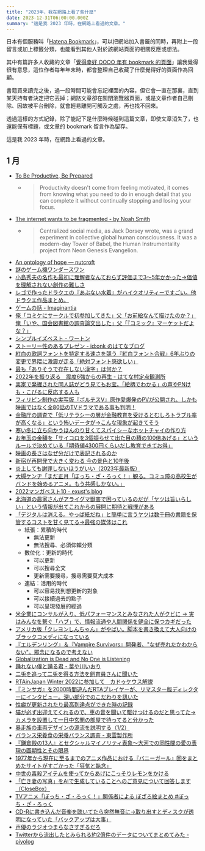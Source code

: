 ```yaml
---
title: "2023年，我在網路上看了些什麼"
date: 2023-12-31T06:00:00.000Z
summary: "這是我 2023 年時，在網路上看過的文章。"
---
```


日本有個服務叫「[Hatena Bookmark](https://chrome.google.com/webstore/detail/%E3%81%AF%E3%81%A6%E3%81%AA%E3%83%96%E3%83%83%E3%82%AF%E3%83%9E%E3%83%BC%E3%82%AF/dnlfpnhinnjdgmjfpccajboogcjocdla/)」，可以把網站加入書籤的同時，再附上一段留言或加上標籤分類，也能看到其他人對於該網站頁面的相關反應或想法。

其中有篇許多人收藏的文章「[覺得幸好 OOOO 年有 bookmark 的頁面](https://toya.hatenablog.com/entry/2020/12/31/230000)」讓我覺得很有意思，這位作者每年年末時，都會整理自己收藏了什麼覺得好的頁面作為回顧。

書籍買來讀完之後，過一段時間可能會忘記裡面的內容，但它會一直在那裏，直到某天持有者決定把它丟掉；網路文章卻在關閉瀏覽器頁面，或是文章作者自己刪除、因故被平台刪除，就會輕易離開可觸及之處，再也找不回來。

透過這樣的方式紀錄，除了能記下是什麼時候碰到這篇文章，即使文章消失了，也還能保有標題，或文章的 bookmark 留言作為留存。

這是我 2023 年時，在網路上看過的文章。

## 1 月

- [To Be Productive, Be Prepared](https://martinrue.com/to-be-productive-be-prepared/)
  - > Productivity doesn't come from feeling motivated, it comes from knowing what you need to do in enough detail that you can complete it without continually stopping and losing your focus.
- [The internet wants to be fragmented - by Noah Smith](https://noahpinion.substack.com/p/the-internet-wants-to-be-fragmented)
  - > Centralized social media, as Jack Dorsey wrote, was a grand experiment in collective global human consciousness. It was a modern-day Tower of Babel, the Human Instrumentality project from Neon Genesis Evangelion.
- [An ontology of hope — nutcroft](https://nutcroft.com/blog/an-ontology-of-hope/)
- [謎のゲーム機ワンダースワン](https://togetter.com/li/2028910)
- [小島秀夫の名作も最初に理解者なんておらず評価まで3〜5年かかった→価値を理解されない創作の難しさ](https://togetter.com/li/2028817)
- [レゴで作ったドラクエの『あぶない水着』がハイクオリティーですごい。他ドラクエ作品まとめ。](https://togetter.com/li/2022990)
- [ゲームの話 - Imaginantia](https://phi16.hatenablog.com/entry/2023/01/01/010343)
- [俺「コミケにサークルで初参加してきた」父「お前絵なんて描けたのか？」俺「いや、国会図書館の調査論文出した」父「『コミック』マーケットだよな？」](https://togetter.com/li/2029940)
- [シンプルイズベスト - ワートン](https://shonenjumpplus.com/episode/316190247056444405)
- [ストーリー性のあるプレゼン - id:onk のはてなブログ](https://onk.hatenablog.jp/entry/2023/01/02/000000)
- [紅白の歌詞フォントを特定する速さを競う『紅白フォント合戦』6年ぶりの変更で界隈に激震が走る「絶対フォント感欲しい」](https://togetter.com/li/2030402)
- [最も「ありそうで存在しない漢字」は何か？](https://qiita.com/hakatashi/items/e5f803e3476fd4a75b55)
- [2022年を振り返る　震度6強からの再生 - はてな村定点観測所](https://hatebu.jp/entry/2022)
- [実家で発掘された同人誌がどう見てもお宝。「絵柄でわかる」の声やPNけも・こびるに反応する人も](https://togetter.com/li/2031578)
- [フィリピン制作の実写版『ボルテスⅤ』原作愛爆発のPVが公開され、しかも映画ではなく全80話のTVドラマである事も判明！](https://togetter.com/li/2031495)
- [金融庁の調査で「低リテラシーの層が金融教育を受けるとむしろトラブル率が高くなる」という怖いデータが→こんな現象が起きてそう](https://togetter.com/li/2032182)
- [寒い冬に立ち向かうほんのり甘くてスパイシーなホットチャイの作り方](https://gigazine.net/news/20230103-chai-spice/)
- [お年玉の金額を「サイコロを3個振らせて出た目の積の100倍あげる」というルールで決めている「期待値4300円くらいだし教育できてお得」](https://togetter.com/li/2032388)
- [映画の長さはなぜ分だけで表記されるのか](https://anond.hatelabo.jp/20230103125615)
- [新宿が再開発で大きく変わる 今の景色と10年後](https://www.watch.impress.co.jp/docs/topic/1465198.html)
- [炎上しても謝罪しないほうがいい（2023年最新版）](https://anond.hatelabo.jp/20230103181631)
- [大槻ケンヂ「まだ正月「ぼっち・ざ・ろっく！」観る。コミュ障の高校生がバンドを始めるアニメ。もう共感しかない。」](https://twitter.com/OfficialOken/status/1610160078405107712)
- [2022マンガベスト10 - exust's blog](https://exust.hatenablog.com/entry/2023/01/03/181930)
- [北海道の農家さんがアライグマ獣害で困っているのだが「ヤツは旨いらしい」という情報が出てこれからの展開に期待と戦慄がある](https://togetter.com/li/2033049)
- [「デジタルは消える。やっぱ紙だね」と簡単に言うヤツは数千冊の書籍を保管するコストを甘く見てる→最強の媒体はこれ](https://togetter.com/li/2033118)
  - 紙張：累積的時代
    - 無法更新
    - 無法搜尋、必須仰賴分類
  - 數位化：更新的時代
    - 可以更新
    - 可以搜尋全文
    - 更新需要搜尋，搜尋需要莫大成本
  - 連結：活用的時代
    - 可以容易找到想更新的對象
    - 可以接續過去的點子
    - 可以呈現發展的經過
- [米企業にコンサルが入り、低パフォーマンスとみなされた人がクビに → 実はみんなを繋ぐ「ハブ」で、情報流通や人間関係を健全に保つカギだった](https://togetter.com/li/2033442)
- [アメリカ版「クレヨンしんちゃん」がやばい。脚本を書き換えて大人向けのブラックコメディになっている](https://togetter.com/li/2033827)
- [『エルデンリング』＆『Vampire Survivors』開発者、"なぜ売れたかわからない"。邪念になるので考えない](https://automaton-media.com/articles/newsjp/20230104-232716/)
- [Globalization is Dead and No One is Listening](https://interconnect.substack.com/p/globalization-is-dead-and-no-one)
- [踊れない僕と踊る君 - 葉や川いおり](https://shonenjumpplus.com/episode/316190247056444820)
- [二兎を追って二兎を得る方法を飼育員さんに聞いた](https://dailyportalz.jp/kiji/nito-otte-nito-eru-houhou)
- [RTAinJapan Winter 2022に参加して　カドゥケウス解説](https://note.com/nazoys/n/n0bfc14b03db7)
- [『ミンサガ』を2000時間遊んだRTAプレイヤーが、リマスター版ディレクターにインタビュー。深い部分でのこだわりを訊いた](https://automaton-media.com/articles/interviewsjp/20230105-232814/)
- [性癖が更新されたり最高到達点ができた時の記録](https://anond.hatelabo.jp/20230105094334)
- [猫が必ず出迎えてくれるので、車の音を聞いて駆けつけるのだと思ってた→カメラを設置して一日中玄関の部屋で待ってると分かった](https://togetter.com/li/2035262)
- [暴走族の車両デザインの源流を説明する（1/2）](https://anond.hatelabo.jp/20230105180645)
- [バランス栄養食の栄養バランス調査 - 東雲製作所](https://shinonomen.hatenablog.com/entry/2023/01/05/182235)
- [『鎌倉殿の13人』とセクシャルマイノリティ表象〜大河での同性間の愛の表現の画期性とその限界](https://topaztan.hatenablog.com/entry/2023/01/05/075723)
- [1977年から現在に至るまでのアニメ作品における『バニーガール』回をまとめたサイトがすごかった「狂気と執念」](https://togetter.com/li/2036398)
- [中世の毒殺アイテムを使ってからあげにこっそりレモンをかける](https://dailyportalz.jp/kiji/poison-ring-karaage-lemon)
- [「亡き妻の写真」をAIで生成していることへのご意見について回答します（CloseBox）](https://www.techno-edge.net/article/2023/01/06/688.html)
- [TVアニメ「ぼっち・ざ・ろっく！」関係者による ぼざろ絵まとめ #ぼっち・ざ・ろっく](https://togetter.com/li/2035675)
- [CD-Rに書き込んだ音楽を聴いてたら突然無音に→取り出すとディスクが透明になっていた「バックアップは大事」](https://togetter.com/li/2036521)
- [声優のラジオつまらなさすぎるだろ](https://anond.hatelabo.jp/20221121220359)
- [Twitterから流出したとみられる約2億件のデータについてまとめてみた - piyolog](https://piyolog.hatenadiary.jp/entry/2023/01/07/000622)
